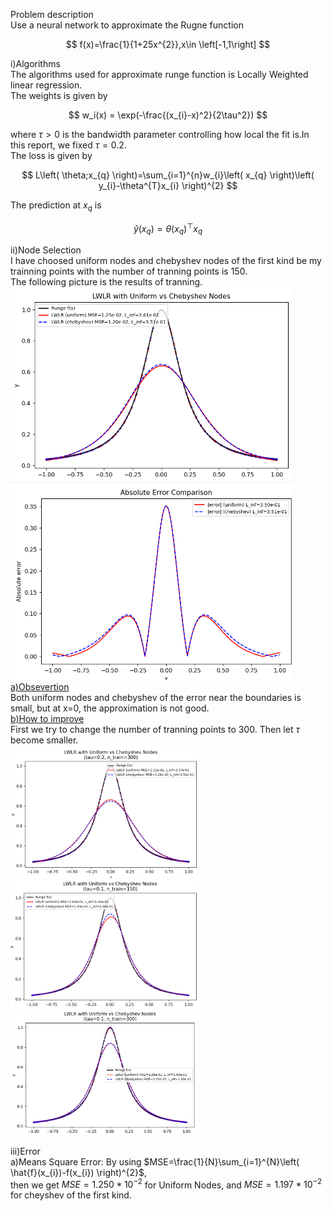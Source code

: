 Problem description  
Use a neural network to approximate the Rugne function

$$
f(x)=\frac{1}{1+25x^{2}},x\in \left[-1,1\right]
$$  

i)Algorithms  
The algorithms used for approximate runge function is Locally Weighted linear regression.  
  The weights is given by 

$$
w_i(x) = \exp(-\frac{(x_{i}-x)^2}{2\tau^2})
$$  

where $\tau\gt 0$ is the bandwidth parameter controlling how local the fit is.In this report, we fixed $\tau =0.2$.  
The loss is given by

$$
L\left( \theta;x_{q} \right)=\sum_{i=1}^{n}w_{i}\left( x_{q} \right)\left( y_{i}-\theta^{T}x_{i} \right)^{2}
$$

The prediction at $x_{q}$ is 

$$
\hat{y}\left( x_{q} \right)=\theta\left( x_{q} \right)^{\top}x_{q}
$$

ii)Node Selection  
I have choosed uniform nodes and chebyshev nodes of the first kind be my trainning points with the number of tranning points is 150.   
The following picture is the results of tranning.  
<img src="https://raw.githubusercontent.com/alexwei0408/2025_machine_learning/refs/heads/main/week2/image/results.png" alt="LWLR with Uniform vs Chebyshev Nodes" width="450">
<img src="https://raw.githubusercontent.com/alexwei0408/2025_machine_learning/refs/heads/main/week2/image/error.png" alt="LWLR with Uniform vs Chebyshev Nodes" width="450">  
<u>a)Obsevertion</u>  
Both uniform nodes and chebyshev of the error near the boundaries is small, but at x=0, the approximation is not good.  
<u>b)How to improve</u>  
First we try to change the number of tranning points to 300. Then let $\tau$ become smaller.  
<img src="https://raw.githubusercontent.com/alexwei0408/2025_machine_learning/refs/heads/main/week2/image/2.png" alt="LWLR with Uniform vs Chebyshev Nodes" width="300">
<img src="https://github.com/alexwei0408/2025_machine_learning/blob/main/week2/image/3.png" alt="LWLR with Uniform vs Chebyshev Nodes" width="300">
<img src="https://raw.githubusercontent.com/alexwei0408/2025_machine_learning/refs/heads/main/week2/image/1.png" alt="LWLR with Uniform vs Chebyshev Nodes" width="300">  

iii)Error  
a)Means Square Error: By using $MSE=\frac{1}{N}\sum_{i=1}^{N}\left( \hat{f}(x_{i})-f(x_{i}) \right)^{2}$,  
then we get $MSE=1.250* 10^{-2}$ for Uniform Nodes, and $MSE=1.197* 10^{-2}$ for cheyshev of the first kind.
